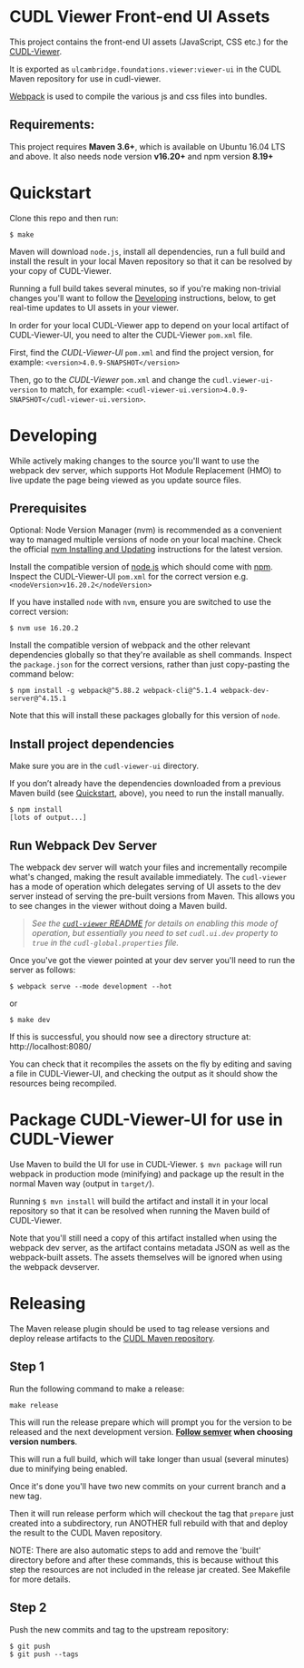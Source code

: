 # CUDL Viewer Front-end UI Assets

This project contains the front-end UI assets (JavaScript, CSS etc.) for the
[CUDL-Viewer](https://github.com/cambridge-collection/cudl-viewer).

It is exported as `ulcambridge.foundations.viewer:viewer-ui` in the
CUDL Maven repository for use in cudl-viewer.

[Webpack](https://webpack.js.org/) is used to compile the various js and css
files into bundles.

## Requirements:

This project requires **Maven 3.6+**, which is available on Ubuntu 16.04 LTS and above.
It also needs node version **v16.20+**
and npm version **8.19+**

# Quickstart

Clone this repo and then run:

```
$ make
```

Maven will download `node.js`, install all dependencies, run a full build and
install the result in your local Maven repository so that it can be resolved by
your copy of CUDL-Viewer.

Running a full build takes several minutes, so if you're making non-trivial
changes you'll want to follow the [Developing](https://github.com/cambridge-collection/cudl-viewer-ui/blob/main/README.md#developing)
instructions, below, to get real-time updates to UI assets in your viewer.

In order for your local CUDL-Viewer app to depend on your local artifact of
CUDL-Viewer-UI, you need to alter the CUDL-Viewer `pom.xml` file.

First, find the *CUDL-Viewer-UI* `pom.xml` and find the project version, for example:
`<version>4.0.9-SNAPSHOT</version>`

Then, go to the *CUDL-Viewer* `pom.xml` and change the `cudl.viewer-ui-version` to match, for example:
`<cudl-viewer-ui.version>4.0.9-SNAPSHOT</cudl-viewer-ui.version>`.

# Developing

While actively making changes to the source you'll want to use the webpack
dev server, which supports Hot Module Replacement (HMO) to live update the page
being viewed as you update source files.

## Prerequisites

Optional: Node Version Manager (nvm) is recommended as a convenient way to managed multiple versions of node
on your local machine. Check the official [nvm Installing and Updating](https://github.com/nvm-sh/nvm#install--update-script)
instructions for the latest version.

Install the compatible version of [node.js](https://nodejs.org/en/download/) which should come with
[npm](https://www.npmjs.com/). Inspect the CUDL-Viewer-UI `pom.xml` for the correct version
e.g. `<nodeVersion>v16.20.2</nodeVersion>`

If you have installed `node` with `nvm`, ensure you are switched to use the correct version:

```
$ nvm use 16.20.2
```

Install the compatible version of webpack and the other relevant dependencies globally
so that they're available as shell commands. Inspect the `package.json` for the correct versions,
rather than just copy-pasting the command below:

```
$ npm install -g webpack@^5.88.2 webpack-cli@^5.1.4 webpack-dev-server@^4.15.1
```

Note that this will install these packages globally for this version of `node`.

## Install project dependencies

Make sure you are in the `cudl-viewer-ui` directory.

If you don’t already have the dependencies downloaded from a previous Maven build (see
[Quickstart](https://github.com/cambridge-collection/cudl-viewer-ui/blob/main/README.md#quickstart), above),
you need to run the install manually.

```
$ npm install
[lots of output...]
```

## Run Webpack Dev Server

The webpack dev server will watch your files and incrementally recompile what's
changed, making the result available immediately. The `cudl-viewer` has a mode
of operation which delegates serving of UI assets to the dev server instead of
serving the pre-built versions from Maven. This allows you to see changes in the
viewer without doing a Maven build.

> *See the [`cudl-viewer` README](https://github.com/cambridge-collection/cudl-viewer#development)
> for details on enabling this mode of
> operation, but essentially you need to set `cudl.ui.dev` property to `true`
> in the `cudl-global.properties` file.*

Once you've got the viewer pointed at your dev server you'll need to run the
server as follows:

```
$ webpack serve --mode development --hot
```
or

```
$ make dev
```

If this is successful, you should now see a directory structure at: http://localhost:8080/

You can check that it recompiles the assets on the fly by editing and saving a file in
CUDL-Viewer-UI, and checking the output as it should show the resources being recompiled.

# Package CUDL-Viewer-UI for use in CUDL-Viewer

Use Maven to build the UI for use in CUDL-Viewer. `$ mvn package` will run
webpack in production mode (minifying) and package up the result in the
normal Maven way (output in `target/`).

Running `$ mvn install` will build the artifact and install it in your local
repository so that it can be resolved when running the Maven build of
CUDL-Viewer.

Note that you'll still need a copy of this artifact installed when using the
webpack dev server, as the artifact contains metadata JSON as well as the
webpack-built assets. The assets themselves will be ignored when using the
webpack devserver.

# Releasing

The Maven release plugin should be used to tag release versions and deploy
release artifacts to the
[CUDL Maven repository](https://wiki.cam.ac.uk/cudl-docs/CUDL_Maven_Repository).

## Step 1

Run the following command to make a release:

```
make release
```
This will run the release prepare which will prompt you for the version
to be released and the next development
version. **[Follow semver](http://semver.org/) when choosing version numbers**.

This will run a full build, which will take longer than usual (several minutes)
due to minifying being enabled.

Once it's done you'll have two new commits on your current branch and a new tag.

Then it will run release perform which will checkout the tag that `prepare`
just created into a subdirectory, run
ANOTHER full rebuild with that and deploy the result to the CUDL Maven
repository.

NOTE: There are also automatic steps to add and remove the 'built' directory before
and after these commands, this is because without this step the resources are not
included in the release jar created.  See Makefile for more details. 


## Step 2

Push the new commits and tag to the upstream repository:

```
$ git push 
$ git push --tags
```
